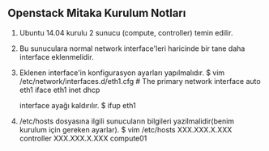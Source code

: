 Openstack Mitaka Kurulum Notları
--------------------------------

1. Ubuntu 14.04 kurulu 2 sunucu (compute, controller) temin edilir.
2. Bu sunuculara normal network interface'leri haricinde bir tane daha interface eklenmelidir.
3. Eklenen interface'in konfigurasyon ayarları yapılmalıdır.
     $ vim /etc/network/interfaces.d/eth1.cfg
         # The primary network interface
         auto eth1
         iface eth1 inet dhcp

     interface ayağı kaldırılır.
     $ ifup eth1

4. /etc/hosts dosyasına ilgili sunucuların bilgileri yazilmalidir(benim kurulum için gereken ayarlar).
   $ vim /etc/hosts
   XXX.XXX.X.XXX controller
   XXX.XXX.X.XXX compute01